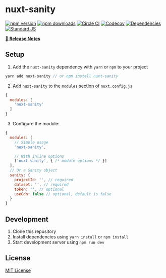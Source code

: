 # nuxt-sanity

[![npm version][npm-version-src]][npm-version-href]
[![npm downloads][npm-downloads-src]][npm-downloads-href]
[![Circle CI][circle-ci-src]][circle-ci-href]
[![Codecov][codecov-src]][codecov-href]
[![Dependencies][david-dm-src]][david-dm-href]
[![Standard JS][standard-js-src]][standard-js-href]

> 

[📖 **Release Notes**](./CHANGELOG.md)

## Setup

1. Add the `nuxt-sanity` dependency with `yarn` or `npm` to your project

```js
yarn add nuxt-sanity // or npm install nuxt-sanity
```

2. Add `nuxt-sanity` to the `modules` section of `nuxt.config.js`

```js
{
  modules: [
    'nuxt-sanity'
  ]
}
```

3. Configure the module:

```js
{
  modules: [
    // Simple usage
    'nuxt-sanity',

    // With inline options
    ['nuxt-sanity', { /* module options */ }]
  ],
  // Or a Sanity object
  sanity: {
    projectId: '', // required
    dataset: '', // required
    token: '', // optional
    useCdn: false // optional, default is false
  }
}
```

## Development

1. Clone this repository
2. Install dependencies using `yarn install` or `npm install`
3. Start development server using `npm run dev`

## License

[MIT License](./LICENSE)

<!-- Badges -->
[npm-version-src]: https://img.shields.io/npm/dt/nuxt-sanity.svg?style=flat-square
[npm-version-href]: https://npmjs.com/package/nuxt-sanity

[npm-downloads-src]: https://img.shields.io/npm/v/nuxt-sanity/latest.svg?style=flat-square
[npm-downloads-href]: https://npmjs.com/package/nuxt-sanity

[circle-ci-src]: https://img.shields.io/circleci/project/github/vicbergquist/nuxt-sanity.svg?style=flat-square
[circle-ci-href]: https://circleci.com/gh/vicbergquist/nuxt-sanity

[codecov-src]: https://img.shields.io/codecov/c/github/vicbergquist/nuxt-sanity.svg?style=flat-square
[codecov-href]: https://codecov.io/gh/vicbergquist/nuxt-sanity

[david-dm-src]: https://david-dm.org/vicbergquist/nuxt-sanity/status.svg?style=flat-square
[david-dm-href]: https://david-dm.org/vicbergquist/nuxt-sanity

[standard-js-src]: https://img.shields.io/badge/code_style-standard-brightgreen.svg?style=flat-square
[standard-js-href]: https://standardjs.com
